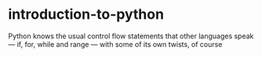 # introduction-to-python
Python knows the usual control flow statements that other languages speak — if, for, while and range — with some of its own twists, of course
